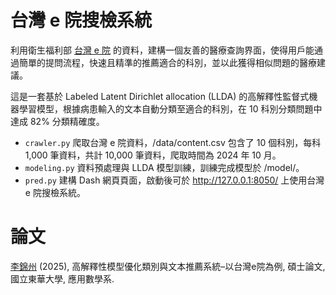 # 台灣 e 院搜檢系統

利用衛生福利部 [台灣 e 院](https://sp1.hso.mohw.gov.tw/doctor/Index1.php) 的資料，建構一個友善的醫療查詢界面，使得用戶能通過簡單的提問流程，快速且精準的推薦適合的科別，並以此獲得相似問題的醫療建議。

這是一套基於 Labeled Latent Dirichlet allocation (LLDA) 的高解釋性監督式機器學習模型，根據病患輸入的文本自動分類至適合的科別，在 10 科別分類問題中達成 82% 分類精確度。

- `crawler.py` 爬取台灣 e 院資料，/data/content.csv 包含了 10 個科別，每科 1,000 筆資料，共計 10,000 筆資料，爬取時間為 2024 年 10 月。
- `modeling.py` 資料預處理與 LLDA 模型訓練，訓練完成模型於 /model/。
- `pred.py` 建構 Dash 網頁頁面，啟動後可於 http://127.0.0.1:8050/ 上使用台灣 e 院搜檢系統。

# 論文

[李錦州](https://jinzhou.netlify.app/) (2025), 高解釋性模型優化類別與文本推薦系統–以台灣e院為例, 碩士論文, 國立東華大學, 應用數學系.